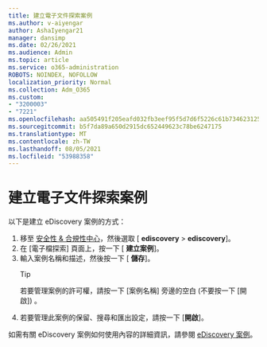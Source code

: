 ```yaml
---
title: 建立電子文件探索案例
ms.author: v-aiyengar
author: AshaIyengar21
manager: dansimp
ms.date: 02/26/2021
ms.audience: Admin
ms.topic: article
ms.service: o365-administration
ROBOTS: NOINDEX, NOFOLLOW
localization_priority: Normal
ms.collection: Adm_O365
ms.custom:
- "3200003"
- "7221"
ms.openlocfilehash: aa505491f205eafd032fb3eef95f5d7d6f5226c61b73462312573789745258fc
ms.sourcegitcommit: b5f7da89a650d2915dc652449623c78be6247175
ms.translationtype: MT
ms.contentlocale: zh-TW
ms.lasthandoff: 08/05/2021
ms.locfileid: "53988358"
---
```

# <a name="create-an-ediscovery-case"></a>建立電子文件探索案例

以下是建立 eDiscovery 案例的方式：

1. 移至 [安全性 & 合規性中心](https://go.microsoft.com/fwlink/p/?linkid=2077143)，然後選取 [ **ediscovery**  >  **ediscovery**]。
1. 在 [電子檔探索] 頁面上，按一下 [ **建立案例**]。
1. 輸入案例名稱和描述，然後按一下 [ **儲存**]。
    > [!TIP]
    >若要管理案例的許可權，請按一下 [案例名稱] 旁邊的空白 (不要按一下 [開啟]) 。
1. 若要管理此案例的保留、搜尋和匯出設定，請按一下 [**開啟**]。

如需有關 eDiscovery 案例如何使用內容的詳細資訊，請參閱 [eDiscovery 案例](https://go.microsoft.com/fwlink/?linkid=2101589)。
